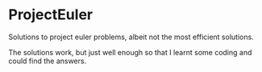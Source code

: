 # ProjectEuler
Solutions to project euler problems, albeit not the most efficient solutions.

The solutions work, but just well enough so that I learnt some coding and could find the answers.
